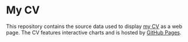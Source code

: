 # My CV

This repository contains the source data used to display [my CV](https://j-almansa.github.io/) as a web page.
The CV features interactive charts and is hosted by [GitHub Pages]( https://help.github.com/en/articles/what-is-github-pages ).

